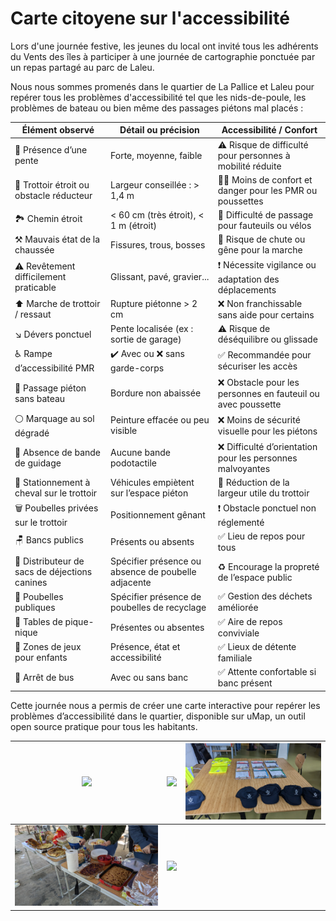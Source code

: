 # Carte citoyene sur l'accessibilité
Lors d'une journée festive, les jeunes du local ont invité tous les adhérents du Vents des îles à participer à une journée de cartographie ponctuée par un repas partagé au parc de Laleu.

Nous nous sommes promenés dans le quartier de La Pallice et Laleu pour repérer tous les problèmes d'accessibilité tel que les nids-de-poule, les problèmes de bateau ou bien même des passages piétons mal placés :

| **Élément observé**                                     | **Détail ou précision**                                                            | **Accessibilité / Confort**                                              |
|---------------------------------------------------------|------------------------------------------------------------------------------------|---------------------------------------------------------------------------|
| 🧭 Présence d’une pente                                  | Forte, moyenne, faible                                                             | ⚠️ Risque de difficulté pour personnes à mobilité réduite                |
| 🚧 Trottoir étroit ou obstacle réducteur                | Largeur conseillée : > 1,4 m                                                       | 🚶‍♂️ Moins de confort et danger pour les PMR ou poussettes              |
| 🏞️ Chemin étroit                                        | < 60 cm (très étroit), < 1 m (étroit)                                              | 🚷 Difficulté de passage pour fauteuils ou vélos                         |
| ⚒️ Mauvais état de la chaussée                          | Fissures, trous, bosses                                                            | 🔧 Risque de chute ou gêne pour la marche                                |
| ⚠️ Revêtement difficilement praticable                  | Glissant, pavé, gravier...                                                         | ❗ Nécessite vigilance ou adaptation des déplacements                     |
| ⬆️ Marche de trottoir / ressaut                         | Rupture piétonne > 2 cm                                                            | ❌ Non franchissable sans aide pour certains                              |
| ↘️ Dévers ponctuel                                      | Pente localisée (ex : sortie de garage)                                            | ⚠️ Risque de déséquilibre ou glissade                                    |
| ♿ Rampe d’accessibilité PMR                             | ✔️ Avec ou ❌ sans garde-corps                                                     | ✅ Recommandée pour sécuriser les accès                                  |
| 🛑 Passage piéton sans bateau                           | Bordure non abaissée                                                               | ❌ Obstacle pour les personnes en fauteuil ou avec poussette             |
| ⚪ Marquage au sol dégradé                              | Peinture effacée ou peu visible                                                    | ❌ Moins de sécurité visuelle pour les piétons                           |
| 🚷 Absence de bande de guidage                         | Aucune bande podotactile                                                           | ❌ Difficulté d’orientation pour les personnes malvoyantes               |
| 🚗 Stationnement à cheval sur le trottoir              | Véhicules empiètent sur l’espace piéton                                            | 🚫 Réduction de la largeur utile du trottoir                             |
| 🗑️ Poubelles privées sur le trottoir                    | Positionnement gênant                                                              | ❗ Obstacle ponctuel non réglementé                                      |
| 🪑 Bancs publics                                        | Présents ou absents                                                                | ✅ Lieu de repos pour tous                                               |
| 🐶 Distributeur de sacs de déjections canines          | Spécifier présence ou absence de poubelle adjacente                                | ♻️ Encourage la propreté de l’espace public                              |
| 🚮 Poubelles publiques                                  | Spécifier présence de poubelles de recyclage                                       | ✅ Gestion des déchets améliorée                                         |
| 🧺 Tables de pique-nique                                | Présentes ou absentes                                                              | ✅ Aire de repos conviviale                                              |
| 🧒 Zones de jeux pour enfants                          | Présence, état et accessibilité                                                    | ✅ Lieux de détente familiale                                            |
| 🚌 Arrêt de bus                                         | Avec ou sans banc                                                                  | ✅ Attente confortable si banc présent                                   |

Cette journée nous a permis de créer une carte interactive pour repérer les problèmes d’accessibilité dans le quartier, disponible sur uMap, un outil open source pratique pour tous les habitants.

| ![](IMG_20240706_111742.jpg) | ![](IMG_20240706_115252.jpg) | ![](PXL_20240706_071547158.jpg) |
|------------------------------|------------------------------|----------------------------------|
| ![](PXL_20240706_104708472.jpg) | ![](IMG_20240706_102908.jpg) |                                  |
